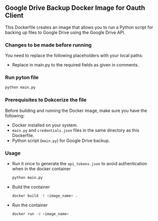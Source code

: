 ## Google Drive Backup Docker Image for Oauth Client

This Dockerfile creates an image that allows you to run a Python script for backing up files to Google Drive using the Google Drive API.

### Changes to be made before running

You need to replace the following placeholders with your local paths:

- Replace <tags> in main.py to the required fields as given in comments.

### Run pyton file
  ```bash
  python main.py
  ```

### Prerequisites to Dokcerize the file

Before building and running the Docker image, make sure you have the following:

- Docker installed on your system.
- `main.py` and `credentials.json` files in the same directory as this Dockerfile.
- Python script (`main.py`) for Google Drive backup.

### Usage

- Run it once to generate the `api_tokens.json` to avoid authentication when in the docker container
  ```bash
  python main.py
  ```

- Build the container
  ```bash
  docker build -t <image_name> .
  ```
- Run the container
  ```bash
  docker run -d <image_name>
  ```


  
